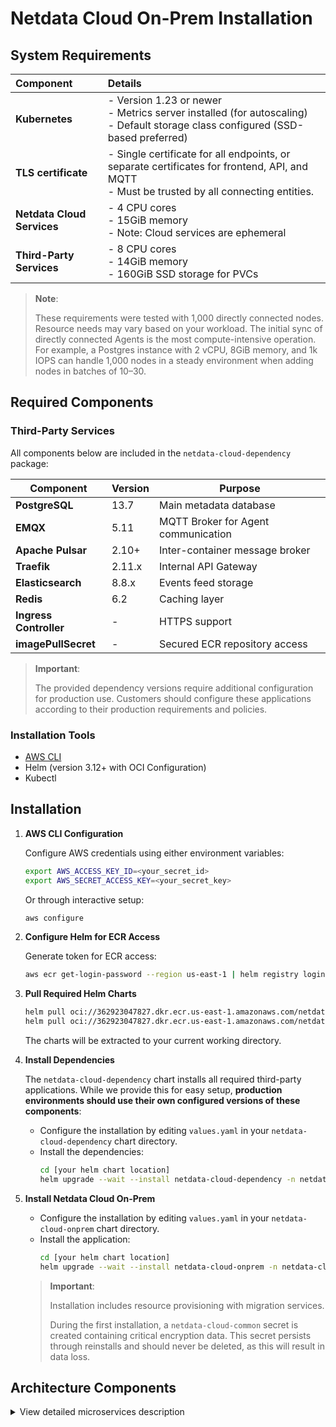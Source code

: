 # Netdata Cloud On-Prem Installation

## System Requirements

| Component                  | Details                                                                                                                                        |
| :------------------------- | :--------------------------------------------------------------------------------------------------------------------------------------------- |
| **Kubernetes**             | - Version 1.23 or newer<br/>- Metrics server installed (for autoscaling)<br/>- Default storage class configured (SSD-based preferred)          |
| **TLS certificate**        | - Single certificate for all endpoints, or separate certificates for frontend, API, and MQTT<br/>- Must be trusted by all connecting entities. |
| **Netdata Cloud Services** | - 4 CPU cores<br/>- 15GiB memory<br/>- Note: Cloud services are ephemeral                                                                      |
| **Third-Party Services**   | - 8 CPU cores<br/>- 14GiB memory<br/>- 160GiB SSD storage for PVCs                                                                             |

> **Note**:
>
> These requirements were tested with 1,000 directly connected nodes.
> Resource needs may vary based on your workload.
> The initial sync of directly connected Agents is the most compute-intensive operation.
> For example, a Postgres instance with 2 vCPU, 8GiB memory, and 1k IOPS can handle 1,000 nodes in a steady environment when adding nodes in batches of 10–30.

## Required Components

### Third-Party Services

All components below are included in the `netdata-cloud-dependency` package:

| Component              | Version | Purpose                             |
| ---------------------- | ------- | ----------------------------------- |
| **PostgreSQL**         | 13.7    | Main metadata database              |
| **EMQX**               | 5.11    | MQTT Broker for Agent communication |
| **Apache Pulsar**      | 2.10+   | Inter-container message broker      |
| **Traefik**            | 2.11.x  | Internal API Gateway                |
| **Elasticsearch**      | 8.8.x   | Events feed storage                 |
| **Redis**              | 6.2     | Caching layer                       |
| **Ingress Controller** | -       | HTTPS support                       |
| **imagePullSecret**    | -       | Secured ECR repository access       |

> **Important**:
>
> The provided dependency versions require additional configuration for production use.
> Customers should configure these applications according to their production requirements and policies.

### Installation Tools

- [AWS CLI](https://docs.aws.amazon.com/cli/latest/userguide/getting-started-install.html)
- Helm (version 3.12+ with OCI Configuration)
- Kubectl

## Installation

1. **AWS CLI Configuration**

   Configure AWS credentials using either environment variables:

   ```bash
   export AWS_ACCESS_KEY_ID=<your_secret_id>
   export AWS_SECRET_ACCESS_KEY=<your_secret_key>
   ```

   Or through interactive setup:

   ```bash
   aws configure
   ```

2. **Configure Helm for ECR Access**

   Generate token for ECR access:

   ```bash
   aws ecr get-login-password --region us-east-1 | helm registry login --username AWS --password-stdin 362923047827.dkr.ecr.us-east-1.amazonaws.com
   ```

3. **Pull Required Helm Charts**

   ```bash
   helm pull oci://362923047827.dkr.ecr.us-east-1.amazonaws.com/netdata-cloud-dependency --untar  # Optional
   helm pull oci://362923047827.dkr.ecr.us-east-1.amazonaws.com/netdata-cloud-onprem --untar
   ```

   The charts will be extracted to your current working directory.

4. **Install Dependencies**

   The `netdata-cloud-dependency` chart installs all required third-party applications. While we provide this for easy setup, **production environments should use their own configured versions of these components**:

   - Configure the installation by editing `values.yaml` in your `netdata-cloud-dependency` chart directory.
   - Install the dependencies:
     ```bash
     cd [your helm chart location]
     helm upgrade --wait --install netdata-cloud-dependency -n netdata-cloud --create-namespace -f values.yaml .
     ```

5. **Install Netdata Cloud On-Prem**

   - Configure the installation by editing `values.yaml` in your `netdata-cloud-onprem` chart directory.
   - Install the application:
     ```bash
     cd [your helm chart location]
     helm upgrade --wait --install netdata-cloud-onprem -n netdata-cloud --create-namespace -f values.yaml .
     ```

   > **Important**:
   >
   > Installation includes resource provisioning with migration services.
   >
   > During the first installation, a `netdata-cloud-common` secret is created containing critical encryption data. This secret persists through reinstalls and should never be deleted, as this will result in data loss.

## Architecture Components

<details><summary>View detailed microservices description</summary>

| Microservice                           | Description                                                                                                                                                                                                                                                                                                                                                                                        |
| :------------------------------------- | :------------------------------------------------------------------------------------------------------------------------------------------------------------------------------------------------------------------------------------------------------------------------------------------------------------------------------------------------------------------------------------------------- |
| cloud-accounts-service                 | Handles user registration & authentication                                                                                                                                                                                                                                                                                                                                                         |
| cloud-agent-data-ctrl-service          | Forwards request from the OCP to the relevant Agents. The requests include fetching Chart metadata, Chart data and Function data from the Agents.                                                                                                                                                                                                                                                  |
| cloud-agent-mqtt-input-service         | Forwards MQTT messages emitted by the Agent to the internal Pulsar broker. They are related to the Agent entities and include Agent connection state updates.                                                                                                                                                                                                                                      |
| cloud-agent-mqtt-output-service        | Forwards Pulsar messages emitted on the OCP to the MQTT broker. They are related to the Agent entities. From there, the messages reach the relevant Agent.                                                                                                                                                                                                                                         |
| cloud-alarm-config-mqtt-input-service  | Forwards MQTT messages emitted by the Agent to the internal Pulsar broker. They related to the alarm-config entities like data for the alarm configuration as seen by the Agent.                                                                                                                                                                                                                   |
| cloud-alarm-log-mqtt-input-service     | Forwards MQTT messages emitted by the Agent to the internal Pulsar broker. They are related to the alarm-log entities containing data about the alarm transitions that occurred in an Agent.                                                                                                                                                                                                       |
| cloud-alarm-mqtt-output-service        | Forwards Pulsar messages emitted in the Cloud to the MQTT broker. They are related to the alarm entities and from there, the messages reach the relevant Agent.                                                                                                                                                                                                                                    |
| cloud-alarm-processor-service          | Persists latest Alert status received from the Agent in the OCP<br/>Aggregates Alert statuses from relevant node instances<br/>Exposes API endpoints to fetch Alert data for visualization on the Cloud<br/>Determines if notifications need to be sent when Alert statuses change and emits relevant messages to Pulsar<br/>Exposes API endpoints to store and return notification-silencing data |
| cloud-alarm-streaming-service          | Responsible for starting the Alert stream between the Agent and the OCP<br/>Ensures that messages are processed in the correct order, and starts a reconciliation process between the Cloud and the Agent if out-of-order processing occurs                                                                                                                                                        |
| cloud-charts-mqtt-input-service        | Forwards MQTT messages emitted by the Agent related to the chart entities to the internal Pulsar broker. These include the chart metadata that is used to display relevant charts on the Cloud.                                                                                                                                                                                                    |
| cloud-charts-mqtt-output-service       | Forwards Pulsar messages emitted in the Cloud related to the charts entities to the MQTT broker. From there, the messages reach the relevant Agent.                                                                                                                                                                                                                                                |
| cloud-charts-service                   | Exposes API endpoints to fetch the chart metadata<br/>Forwards data requests via the `cloud-agent-data-ctrl-service` to the relevant Agents to fetch chart data points<br/>Exposes API endpoints to call various other endpoints on the Agent, for instance, functions                                                                                                                             |
| cloud-custom-dashboard-service         | Exposes API endpoints to fetch and store custom dashboard data                                                                                                                                                                                                                                                                                                                                     |
| cloud-environment-service              | Serves as the first contact point between the Agent and the OCP<br/>Returns authentication and MQTT endpoints to connecting Agents                                                                                                                                                                                                                                                                 |
| cloud-feed-service                     | Processes incoming feed events and stores them in Elasticsearch<br/>Exposes API endpoints to fetch feed events from Elasticsearch                                                                                                                                                                                                                                                                  |
| cloud-frontend                         | Contains the OCP website. Serves static content.                                                                                                                                                                                                                                                                                                                                                   |
| cloud-iam-user-service                 | Acts as a middleware for authentication on most of the API endpoints<br/>Validates incoming token headers, injects the relevant ones, and forwards the requests                                                                                                                                                                                                                                    |
| cloud-metrics-exporter                 | Exports various metrics from an OCP installation<br/>Uses the Prometheus metric exposition format                                                                                                                                                                                                                                                                                                  |
| cloud-netdata-assistant                | Exposes API endpoints to fetch a human-friendly explanation of various Netdata configuration options, namely the Alerts.                                                                                                                                                                                                                                                                           |
| cloud-node-mqtt-input-service          | Forwards MQTT messages emitted by the Agent related to the node entities to the internal Pulsar broker<br/>These include the node metadata as well as their connectivity state, either direct or via Parents                                                                                                                                                                                       |
| cloud-node-mqtt-output-service         | Forwards Pulsar messages emitted in the OCP related to the charts entities to the MQTT broker<br/>From there, the messages reach the relevant Agent                                                                                                                                                                                                                                                |
| cloud-notifications-dispatcher-service | Exposes API endpoints to handle integrations<br/>Handles incoming notification messages and uses the relevant channels(email, slack...) to notify relevant users                                                                                                                                                                                                                                   |
| cloud-spaceroom-service                | Exposes API endpoints to fetch and store relations between Agents, nodes, spaces, users, and rooms<br/>Acts as a provider of authorization for other Cloud endpoints<br/>Exposes API endpoints to authenticate Agents connecting to the Cloud                                                                                                                                                      |

</details>
